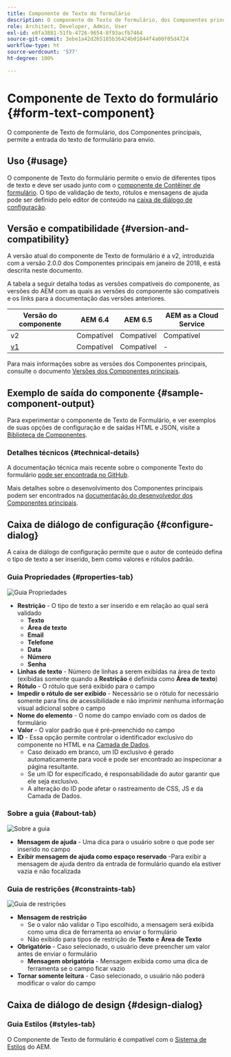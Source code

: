 ```yaml
---
title: Componente de Texto do formulário
description: O componente de Texto de formulário, dos Componentes principais, permite a entrada do texto de formulário para envio.
role: Architect, Developer, Admin, User
exl-id: e8fa3881-51fb-4726-9654-8f93acfb7464
source-git-commit: 3ebe1a42d265185b36424b01844f4a00f05d4724
workflow-type: ht
source-wordcount: '577'
ht-degree: 100%

---
```


# Componente de Texto do formulário {#form-text-component}

O componente de Texto de formulário, dos Componentes principais, permite a entrada do texto de formulário para envio.

## Uso {#usage}

O componente de Texto do formulário permite o envio de diferentes tipos de texto e deve ser usado junto com o [componente de Contêiner de formulário](form-container.md). O tipo de validação de texto, rótulos e mensagens de ajuda pode ser definido pelo editor de conteúdo na [caixa de diálogo de configuração](#configure-dialog).

## Versão e compatibilidade {#version-and-compatibility}

A versão atual do componente de Texto de formulário é a v2, introduzida com a versão 2.0.0 dos Componentes principais em janeiro de 2018, e está descrita neste documento.

A tabela a seguir detalha todas as versões compatíveis do componente, as versões do AEM com as quais as versões do componente são compatíveis e os links para a documentação das versões anteriores.

| Versão do componente | AEM 6.4 | AEM 6.5 | AEM as a Cloud Service |
|--- |--- |--- |---|
| v2 | Compatível | Compatível | Compatível |
| [v1](/help/components/v1/form-text-v1.md) | Compatível | Compatível | - |

Para mais informações sobre as versões dos Componentes principais, consulte o documento [Versões dos Componentes principais](/help/versions.md).

## Exemplo de saída do componente {#sample-component-output}

Para experimentar o componente de Texto de Formulário, e ver exemplos de suas opções de configuração e de saídas HTML e JSON, visite a [Biblioteca de Componentes](https://adobe.com/go/aem_cmp_library_form_text_br).

### Detalhes técnicos {#technical-details}

A documentação técnica mais recente sobre o componente Texto do formulário [pode ser encontrada no GitHub](https://adobe.com/go/aem_cmp_tech_form_text_v2_br).

Mais detalhes sobre o desenvolvimento dos Componentes principais podem ser encontrados na [documentação do desenvolvedor dos Componentes principais](/help/developing/overview.md).

## Caixa de diálogo de configuração {#configure-dialog}

A caixa de diálogo de configuração permite que o autor de conteúdo defina o tipo de texto a ser inserido, bem como valores e rótulos padrão.

### Guia Propriedades {#properties-tab}

![Guia Propriedades](/help/assets/form-text-edit-properties.png)

* **Restrição** - O tipo de texto a ser inserido e em relação ao qual será validado
   * **Texto**
   * **Área de texto**
   * **Email**
   * **Telefone**
   * **Data**
   * **Número**
   * **Senha**
* **Linhas de texto** - Número de linhas a serem exibidas na área de texto (exibidas somente quando a **Restrição** é definida como **Área de texto**)
* **Rótulo** - O rótulo que será exibido para o campo
* **Impedir o rótulo de ser exibido** - Necessário se o rótulo for necessário somente para fins de acessibilidade e não imprimir nenhuma informação visual adicional sobre o campo
* **Nome do elemento** - O nome do campo enviado com os dados de formulário
* **Valor** - O valor padrão que é pré-preenchido no campo
* **ID** - Essa opção permite controlar o identificador exclusivo do componente no HTML e na [Camada de Dados](/help/developing/data-layer/overview.md).
   * Caso deixado em branco, um ID exclusivo é gerado automaticamente para você e pode ser encontrado ao inspecionar a página resultante.
   * Se um ID for especificado, é responsabilidade do autor garantir que ele seja exclusivo.
   * A alteração do ID pode afetar o rastreamento de CSS, JS e da Camada de Dados.

### Sobre a guia {#about-tab}

![Sobre a guia](/help/assets/form-text-edit-about.png)

* **Mensagem de ajuda** - Uma dica para o usuário sobre o que pode ser inserido no campo
* **Exibir mensagem de ajuda como espaço reservado** -Para exibir a mensagem de ajuda dentro da entrada de formulário quando ela estiver vazia e não focalizada

### Guia de restrições {#constraints-tab}

![Guia de restrições](/help/assets/form-text-edit-constraints.png)

* **Mensagem de restrição**
   * Se o valor não validar o Tipo escolhido, a mensagem será exibida como uma dica de ferramenta ao enviar o formulário
   * Não exibido para tipos de restrição de **Texto** e **Área de Texto**
* **Obrigatório** - Caso selecionado, o usuário deve preencher um valor antes de enviar o formulário
   * **Mensagem obrigatória** - Mensagem exibida como uma dica de ferramenta se o campo ficar vazio
* **Tornar somente leitura** - Caso selecionado, o usuário não poderá modificar o valor do campo

## Caixa de diálogo de design {#design-dialog}

### Guia Estilos {#styles-tab}

O Componente de Texto de formulário é compatível com o [Sistema de Estilos](/help/get-started/authoring.md#component-styling) do AEM.
